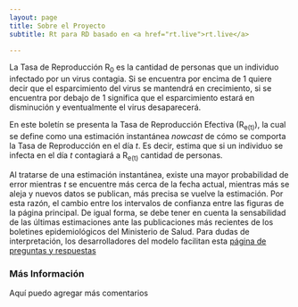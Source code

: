 ```yaml
---
layout: page
title: Sobre el Proyecto
subtitle: Rt para RD basado en <a href="rt.live">rt.live</a>

---
```

 La Tasa de Reproducción R<sub>0</sub> es la cantidad de personas que un individuo infectado por un virus contagia. Si se encuentra por encima de 1 quiere decir que el esparcimiento del virus se mantendrá en crecimiento, si se encuentra por debajo de 1 significa que el esparcimiento estará en disminución y eventualmente el virus desaparecerá.
 
 En este boletín se presenta la Tasa de Reproducción Efectiva (R<sub>e(t)</sub>), la cual se define como una estimación instantánea *nowcast* de cómo se comporta la Tasa de Reproducción en el día *t*. Es decir, estima que si un individuo se infecta en el día *t* contagiará a R<sub>e(t)</sub> cantidad de personas.
 
Al tratarse de una estimación instantánea, existe una mayor probabilidad de error mientras *t* se encuentre más cerca de la fecha actual, mientras más se aleja y nuevos datos se publican, más precisa se vuelve la estimación. Por esta razón, el cambio entre los intervalos de confianza entre las figuras de la página principal. De igual forma, se debe tener en cuenta la sensabilidad de las últimas estimaciones ante las publicaciones más recientes de los boletines epidemiológicos del Ministerio de Salud. Para dudas de interpretación, los desarrolladores del modelo facilitan esta [página de preguntas y respuestas](https://rt.live/faq)

### Más Información
Aquí puedo agregar más comentarios
